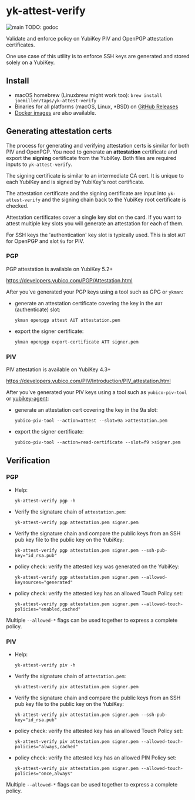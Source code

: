 yk-attest-verify
================

![main](https://github.com/joemiller/yk-attest-verify/workflows/main/badge.svg)
TODO: godoc

Validate and enforce policy on YubiKey PIV and OpenPGP attestation certificates.

One use case of this utility is to enforce SSH keys are generated and stored solely on a YubiKey.

Install
-------

* macOS homebrew (Linuxbrew might work too): `brew install joemiller/taps/yk-attest-verify`
* Binaries for all platforms (macOS, Linux, *BSD) on [GitHub Releases](https://github.com/joemiller/yk-attest-verify/releases)
* [Docker images](https://hub.docker.com/r/joemiller/yk-attest-verify) are also available.

Generating attestation certs
----------------------------

The process for generating and verifying attestation certs is similar for both PIV and
OpenPGP. You need to generate an **attestation** certificate and export the **signing** certificate
from the YubiKey. Both files are required inputs to `yk-attest-verify`.

The signing certificate is similar to an intermediate CA cert. It is unique to each YubiKey
and is signed by YubiKey's root certificate.

The attestation certificate and the signing certificate are input into `yk-attest-verify`
and the signing chain back to the YubiKey root certificate is checked.

Attestation certificates cover a single key slot on the card. If you want to attest multiple
key slots you will generate an attestation for each of them.

For SSH keys the 'authentication' key slot is typically used. This is slot `AUT` for OpenPGP
and slot `9a` for PIV.

### PGP

PGP attestation is available on YubiKey 5.2+

https://developers.yubico.com/PGP/Attestation.html

After you've generated your PGP keys using a tool such as GPG or `ykman`:

* generate an attestation certificate covering the key in the `AUT` (authenticate) slot:

      ykman openpgp attest AUT attestation.pem

* export the signer certificate:

      ykman openpgp export-certificate ATT signer.pem

### PIV

PIV attestation is available on YubiKey 4.3+

https://developers.yubico.com/PIV/Introduction/PIV_attestation.html

After you've generated your PIV keys using a tool such as `yubico-piv-tool` or
[yubikey-agent](https://github.com/FiloSottile/yubikey-agent):

* generate an attestation cert covering the key in the 9a slot:

      yubico-piv-tool --action=attest --slot=9a >attestation.pem

* export the signer certificate:

      yubico-piv-tool --action=read-certificate --slot=f9 >signer.pem

Verification
------------

### PGP

* Help:

      yk-attest-verify pgp -h

* Verify the signature chain of `attestation.pem`:

      yk-attest-verify pgp attestation.pem signer.pem

* Verify the signature chain and compare the public keys from an SSH pub key file
  to the public key on the YubiKey:

      yk-attest-verify pgp attestation.pem signer.pem --ssh-pub-key="id_rsa.pub"

* policy check: verify the attested key was generated on the YubiKey:

      yk-attest-verify pgp attestation.pem signer.pem --allowed-keysources="generated"

* policy check: verify the attested key has an allowed Touch Policy set:

      yk-attest-verify pgp attestation.pem signer.pem --allowed-touch-policies="enabled,cached"

Multiple `--allowed-*` flags can be used together to express a complete policy.

### PIV

* Help:

      yk-attest-verify piv -h

* Verify the signature chain of `attestation.pem`:

      yk-attest-verify piv attestation.pem signer.pem

* Verify the signature chain and compare the public keys from an SSH pub key file
  to the public key on the YubiKey:

      yk-attest-verify piv attestation.pem signer.pem --ssh-pub-key="id_rsa.pub"

* policy check: verify the attested key has an allowed Touch Policy set:

      yk-attest-verify piv attestation.pem signer.pem --allowed-touch-policies="always,cached"

* policy check: verify the attested key has an allowed PIN Policy set:

      yk-attest-verify piv attestation.pem signer.pem --allowed-touch-policies="once,always"

Multiple `--allowed-*` flags can be used together to express a complete policy.
